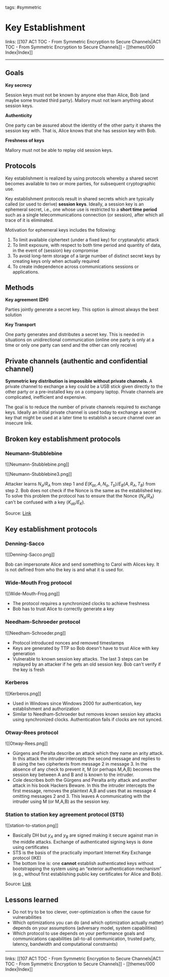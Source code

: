 tags: #symmetric 

# Key Establishment

links:  [[107 AC1 TOC - From Symmetric Encryption to Secure Channels|AC1 TOC - From Symmetric Encryption to Secure Channels]] - [[themes/000 Index|Index]]

---

## Goals

**Key secrecy**

Session keys must not be known by anyone else than Alice, Bob (and maybe some trusted third party). Mallory must not learn anything about session keys.

**Authenticity**

One party can be assured about the identity of the other party it shares the session key with. That is, Alice knows that she has session key with Bob.

**Freshness of keys**

Mallory must not be able to replay old session keys.

## Protocols

Key establishment is realized by using protocols whereby a shared secret becomes available to two or more parties, for subsequent cryptographic use.

Key establishment protocols result in shared secrets which are typically called (or used to derive) **session keys**. Ideally, a session key is an ephemeral secret, i.e., one whose use is restricted to a **short time period** such as a single telecommunications connection (or session), after which all trace of it is eliminated.

Motivation for ephemeral keys includes the following:

1. To limit available ciphertext (under a fixed key) for cryptanalytic attack
2. To limit exposure, with respect to both time period and quantity of data, in the event of (session) key compromise
3. To avoid long-term storage of a large number of distinct secret keys by creating keys only when actually required
4. To create independence across communications sessions or applications.

## Methods

**Key agreement (DH)**

Parties jointly generate a secret key. This option is almost always the best solution

**Key Transport**

One party generates and distributes a secret key. This is needed in situations on unidirectional communication (online one party is only at a time or only one party can send and the other can only receive)

## Private channels (authentic and confidential channel)

**Symmetric key distribution is impossible without private channels.** A private channel to exchange a key could be a USB stick given directly to the other party or a pre-installed key on a company laptop. Private channels are complicated, inefficient and expensive.

The goal is to reduce the number of private channels required to exchange keys. Ideally an initial private channel is used today to exchange a secret key that might be used at a later time to establish a secure channel over an insecure link.

## Broken key establishment protocols

### Neumann-Stubblebine

![[Neumann-Stubblebine.png]]

![[Neumann-Stubblebine3.png]]

Attacker learns $N_a / R_A$  from step 1 and $E(K_{bt}, A, N_a, T_b) / E_B(A, R_A, T_B)$ from step 2. Bob does not check if the Nonce is the same as the established key. To solve this problem the protocol has to ensure that the Nonce ($N_a / R_A$) can't be confused with a key ($K_{ab} / E_K$).

Source: [Link](https://rg1-teaching.mpi-inf.mpg.de/old-ag2/teaching/autreas/v14-autreas-english-ns.pdf)

## Key establishment protocols

### Denning-Sacco

![[Denning-Sacco.png]]

Bob can impersonate Alice and send something to Carol with Alices key. It is not defined from who the key is and what it is used for.

### Wide-Mouth Frog protocol

![[Wide-Mouth-Frog.png]]

- The protocol requires a synchronized clocks to achieve freshness
- Bob has to trust Alice to correctly generate a key

### Needham-Schroeder protocol

![[Needham-Schroeder.png]]

- Protocol introduced nonces and removed timestamps
- Keys are generated by TTP so Bob doesn't have to trust Alice with key generation
- Vulnerable to known session key attacks. The last 3 steps can be replayed by an attacker if he gets an old session key. Bob can't verify if the key is fresh

### Kerberos

![[Kerberos.png]]

- Used in Windows since Windows 2000 for authentication, key establishment and authorization
- Similar to Needham-Schroeder but removes known session key attacks using synchronized clocks. Authentication fails if clocks are not synced.

### Otway-Rees protocol

![[Otway-Rees.png]]

- Gürgens and Peralta describe an attack which they name an arity attack. In this attack the intruder intercepts the second message and replies to B using the two ciphertexts from message 2 in message 3. In the absence of any check to prevent it, M (or perhaps M,A,B) becomes the session key between A and B and is known to the intruder.
- Cole describes both the Gürgens and Peralta arity attack and another attack in his book Hackers Beware. In this the intruder intercepts the first message, removes the plaintext A,B and uses that as message 4 omitting messages 2 and 3. This leaves A communicating with the intruder using M (or M,A,B) as the session key.

### Station to station key agreement protocol (STS)

![[station-to-station.png]]

- Basically DH but $y_A$ and $y_B$ are signed making it secure against man in the middle attacks. Exchange of authenticated signing keys is done using certificates
- STS is the basis of the practically important Internet Key Exchange protocol (IKE)
- The bottom line is: one **cannot** establish authenticated keys without bootstrapping the system using an “exterior authentication mechanism” (e.g., without first establishing public key certificates for Alice and Bob).

Source: [Link](https://uwnthesis.wordpress.com/2014/05/06/ssl-ietf-drops-rsa-key-transport-from-ssl-in-tls-1-3/)

## Lessons learned

- Do not try to be too clever, over-optimization is often the cause for vulnerabilities
- Which optimizations you can do (and which optimization actually matter) depends on your assumptions (adversary model, system capabilities)
- Which protocol to use depends on your performance goals and communications capabilities (all-to-all communication, trusted party, latency, bandwidth and computational constraints)

---
links:  [[107 AC1 TOC - From Symmetric Encryption to Secure Channels|AC1 TOC - From Symmetric Encryption to Secure Channels]] - [[themes/000 Index|Index]]